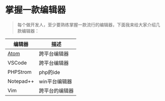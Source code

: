 # 掌握一款编辑器

> 每个做开发人，至少要熟练掌握一款流行的编辑器，下面我来给大家介绍几款编辑器：

|编辑器|描述
---|---
[Atom](./Atom/README.md)|跨平台编辑器
VSCode|跨平台编辑器
PHPStrom|php的ide
Notepad++|win平台编辑器
Vim|跨平台的编辑器
